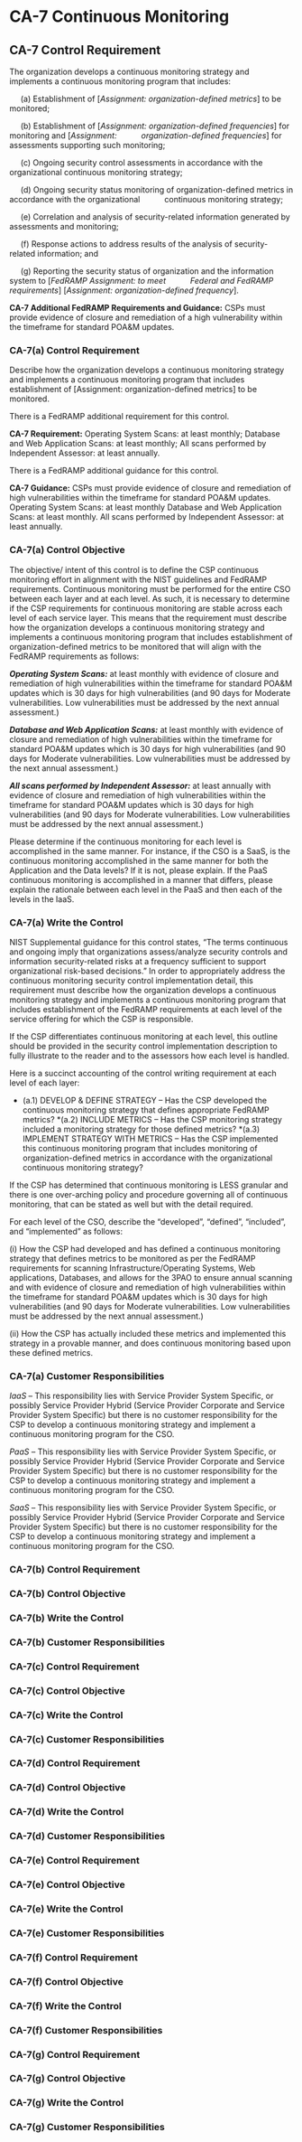 # CA-7 Continuous Monitoring
## CA-7 Control Requirement
The organization develops a continuous monitoring strategy and implements a continuous monitoring program that includes:

&nbsp;&nbsp;&nbsp;&nbsp;&nbsp;(a)	Establishment of [*Assignment: organization-defined metrics*] to be monitored;

&nbsp;&nbsp;&nbsp;&nbsp;&nbsp;(b)	Establishment of [*Assignment: organization-defined frequencies*] for monitoring and [*Assignment: &nbsp;&nbsp;&nbsp;&nbsp;&nbsp;&nbsp;&nbsp;&nbsp;&nbsp;&nbsp;organization-defined frequencies*] for assessments supporting such monitoring;

&nbsp;&nbsp;&nbsp;&nbsp;&nbsp;(c)	Ongoing security control assessments in accordance with the organizational continuous monitoring strategy;

&nbsp;&nbsp;&nbsp;&nbsp;&nbsp;(d)	Ongoing security status monitoring of organization-defined metrics in accordance with the organizational &nbsp;&nbsp;&nbsp;&nbsp;&nbsp;&nbsp;&nbsp;&nbsp;&nbsp;&nbsp;continuous monitoring strategy;

&nbsp;&nbsp;&nbsp;&nbsp;&nbsp;(e)	Correlation and analysis of security-related information generated by assessments and monitoring;

&nbsp;&nbsp;&nbsp;&nbsp;&nbsp;(f)	Response actions to address results of the analysis of security-related information; and

&nbsp;&nbsp;&nbsp;&nbsp;&nbsp;(g)	Reporting the security status of organization and the information system to [*FedRAMP Assignment: to meet &nbsp;&nbsp;&nbsp;&nbsp;&nbsp;&nbsp;&nbsp;&nbsp;&nbsp;&nbsp;Federal and FedRAMP requirements*] [*Assignment: organization-defined frequency*].

**CA-7 Additional FedRAMP Requirements and Guidance:** CSPs must provide evidence of closure and remediation of a high vulnerability within the timeframe for standard POA&M updates.
### CA-7(a) Control Requirement
Describe how the organization develops a continuous monitoring strategy and implements a continuous monitoring program that includes establishment of [Assignment: organization-defined metrics] to be monitored.

There is a FedRAMP additional requirement for this control.

**CA-7 Requirement:** Operating System Scans: at least monthly; Database and Web Application Scans: at least monthly; All scans performed by Independent Assessor: at least annually.

There is a FedRAMP additional guidance for this control.

**CA-7 Guidance:** CSPs must provide evidence of closure and remediation of high vulnerabilities within the timeframe for standard POA&M updates. Operating System Scans: at least monthly Database and Web Application Scans: at least monthly. All scans performed by Independent Assessor: at least annually.
### CA-7(a) Control Objective
The objective/ intent of this control is to define the CSP continuous monitoring effort in alignment with the NIST guidelines and FedRAMP requirements. Continuous monitoring must be performed for the entire CSO between each layer and at each level. As such, it is necessary to determine if the CSP requirements for continuous monitoring are stable across each level of each service layer. This means that the requirement must describe how the organization develops a continuous monitoring strategy and implements a continuous monitoring program that includes establishment of organization-defined metrics to be monitored that will align with the FedRAMP requirements as follows:

**_Operating System Scans:_** at least monthly with evidence of closure and remediation of high vulnerabilities within the timeframe for standard POA&M updates which is 30 days for high vulnerabilities (and 90 days for Moderate vulnerabilities. Low vulnerabilities must be addressed by the next annual assessment.)

**_Database and Web Application Scans:_** at least monthly with evidence of closure and remediation of high vulnerabilities within the timeframe for standard POA&M updates which is 30 days for high vulnerabilities (and 90 days for Moderate vulnerabilities. Low vulnerabilities must be addressed by the next annual assessment.)

**_All scans performed by Independent Assessor:_** at least annually with evidence of closure and remediation of high vulnerabilities within the timeframe for standard POA&M updates which is 30 days for high vulnerabilities (and 90 days for Moderate vulnerabilities. Low vulnerabilities must be addressed by the next annual assessment.)

Please determine if the continuous monitoring for each level is accomplished in the same manner. For instance, if the CSO is a SaaS, is the continuous monitoring accomplished in the same manner for both the Application and the Data levels? If it is not, please explain. If the PaaS continuous monitoring is accomplished in a manner that differs, please explain the rationale between each level in the PaaS and then each of the levels in the IaaS.
### CA-7(a) Write the Control
NIST Supplemental guidance for this control states, “The terms continuous and ongoing imply that organizations assess/analyze security controls and information security-related risks at a frequency sufficient to support organizational risk-based decisions.”
In order to appropriately address the continuous monitoring security control implementation detail, this requirement must describe how the organization develops a continuous monitoring strategy and implements a continuous monitoring program that includes establishment of the FedRAMP requirements at each level of the service offering for which the CSP is responsible.

If the CSP differentiates continuous monitoring at each level, this outline should be provided in the security control implementation description to fully illustrate to the reader and to the assessors how each level is handled.

Here is a succinct accounting of the control writing requirement at each level of each layer:
* (a.1) DEVELOP & DEFINE STRATEGY – Has the CSP developed the continuous monitoring strategy that defines appropriate FedRAMP metrics?
*(a.2) INCLUDE METRICS – Has the CSP monitoring strategy included a monitoring strategy for those defined metrics?
*(a.3) IMPLEMENT STRATEGY WITH METRICS – Has the CSP implemented this continuous monitoring program that includes monitoring of organization-defined metrics in accordance with the organizational continuous monitoring strategy?

If the CSP has determined that continuous monitoring is LESS granular and there is one over-arching policy and procedure governing all of continuous monitoring, that can be stated as well but with the detail required.

For each level of the CSO, describe the “developed”, “defined”, “included”, and “implemented” as follows:

(i)	How the CSP had developed and has defined a continuous monitoring strategy that defines metrics to be monitored as per the FedRAMP requirements for scanning Infrastructure/Operating Systems, Web applications, Databases, and allows for the 3PAO to ensure annual scanning and with evidence of closure and remediation of high vulnerabilities within the timeframe for standard POA&M updates which is 30 days for high vulnerabilities (and 90 days for Moderate vulnerabilities. Low vulnerabilities must be addressed by the next annual assessment.)

(ii)	How the CSP has actually included these metrics and implemented this strategy in a provable manner, and does continuous monitoring based upon these defined metrics.
### CA-7(a) Customer Responsibilities
*IaaS* – This responsibility lies with Service Provider System Specific, or possibly Service Provider Hybrid (Service Provider Corporate and Service Provider System Specific) but there is no customer responsibility for the CSP to develop a continuous monitoring strategy and implement a continuous monitoring program for the CSO.

*PaaS* – This responsibility lies with Service Provider System Specific, or possibly Service Provider Hybrid (Service Provider Corporate and Service Provider System Specific) but there is no customer responsibility for the CSP to develop a continuous monitoring strategy and implement a continuous monitoring program for the CSO.

*SaaS* – This responsibility lies with Service Provider System Specific, or possibly Service Provider Hybrid (Service Provider Corporate and Service Provider System Specific) but there is no customer responsibility for the CSP to develop a continuous monitoring strategy and implement a continuous monitoring program for the CSO.
### CA-7(b) Control Requirement
### CA-7(b) Control Objective
### CA-7(b) Write the Control
### CA-7(b) Customer Responsibilities
### CA-7(c) Control Requirement
### CA-7(c) Control Objective
### CA-7(c) Write the Control
### CA-7(c) Customer Responsibilities
### CA-7(d) Control Requirement
### CA-7(d) Control Objective
### CA-7(d) Write the Control
### CA-7(d) Customer Responsibilities
### CA-7(e) Control Requirement
### CA-7(e) Control Objective
### CA-7(e) Write the Control
### CA-7(e) Customer Responsibilities
### CA-7(f) Control Requirement
### CA-7(f) Control Objective
### CA-7(f) Write the Control
### CA-7(f) Customer Responsibilities
### CA-7(g) Control Requirement
### CA-7(g) Control Objective
### CA-7(g) Write the Control
### CA-7(g) Customer Responsibilities
